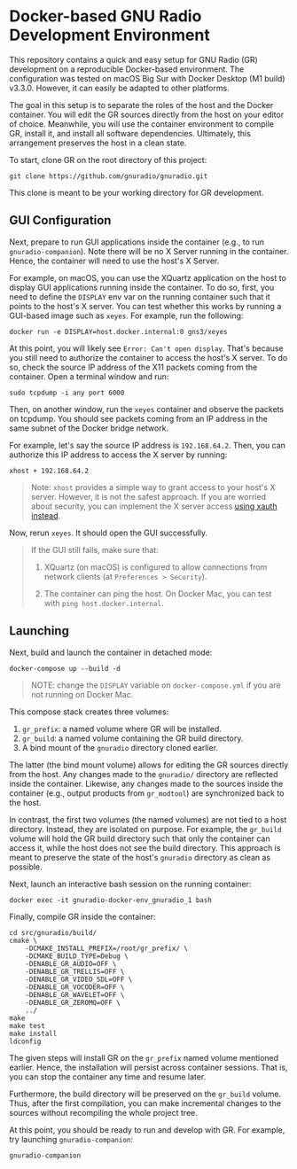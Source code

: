# Docker-based GNU Radio Development Environment

This repository contains a quick and easy setup for GNU Radio (GR) development
on a reproducible Docker-based environment. The configuration was tested on
macOS Big Sur with Docker Desktop (M1 build) v3.3.0. However, it can easily be
adapted to other platforms.

The goal in this setup is to separate the roles of the host and the Docker
container. You will edit the GR sources directly from the host on your editor of
choice. Meanwhile, you will use the container environment to compile GR, install
it, and install all software dependencies. Ultimately, this arrangement
preserves the host in a clean state.

To start, clone GR on the root directory of this project:

```
git clone https://github.com/gnuradio/gnuradio.git
```

This clone is meant to be your working directory for GR development.

## GUI Configuration

Next, prepare to run GUI applications inside the container (e.g., to run
`gnuradio-companion`). Note there will be no X Server running in the
container. Hence, the container will need to use the host's X Server.

For example, on macOS, you can use the XQuartz application on the host to
display GUI applications running inside the container. To do so, first, you need
to define the `DISPLAY` env var on the running container such that it points to
the host's X server. You can test whether this works by running a GUI-based
image such as `xeyes`. For example, run the following:

```
docker run -e DISPLAY=host.docker.internal:0 gns3/xeyes
```

At this point, you will likely see `Error: Can't open display`. That's because
you still need to authorize the container to access the host's X server. To do
so, check the source IP address of the X11 packets coming from the
container. Open a terminal window and run:

```
sudo tcpdump -i any port 6000
```

Then, on another window, run the `xeyes` container and observe the packets on
tcpdump. You should see packets coming from an IP address in the same subnet of
the Docker bridge network.

For example, let's say the source IP address is `192.168.64.2`. Then, you can
authorize this IP address to access the X server by running:

```
xhost + 192.168.64.2
```

> Note: `xhost` provides a simple way to grant access to your host's X
> server. However, it is not the safest approach. If you are worried about
> security, you can implement the X server access [using xauth
> instead](http://wiki.ros.org/docker/Tutorials/GUI).

Now, rerun `xeyes`. It should open the GUI successfully.

> If the GUI still fails, make sure that:
>
> 1. XQuartz (on macOS) is configured to allow connections from network clients
>    (at `Preferences > Security`).
>
> 2. The container can ping the host. On Docker Mac, you can test with `ping
>    host.docker.internal`.

## Launching

Next, build and launch the container in detached mode:

```
docker-compose up --build -d
```

> NOTE: change the `DISPLAY` variable on `docker-compose.yml` if you are not
> running on Docker Mac.

This compose stack creates three volumes:

1. `gr_prefix`: a named volume where GR will be installed.
2. `gr_build`: a named volume containing the GR build directory.
3. A bind mount of the `gnuradio` directory cloned earlier.

The latter (the bind mount volume) allows for editing the GR sources directly
from the host. Any changes made to the `gnuradio/` directory are reflected
inside the container. Likewise, any changes made to the sources inside the
container (e.g., output products from `gr_modtool`) are synchronized back to
the host.

In contrast, the first two volumes (the named volumes) are not tied to a host
directory. Instead, they are isolated on purpose. For example, the `gr_build`
volume will hold the GR build directory such that only the container can access
it, while the host does not see the build directory. This approach is meant to
preserve the state of the host's `gnuradio` directory as clean as possible.

Next, launch an interactive bash session on the running container:

```
docker exec -it gnuradio-docker-env_gnuradio_1 bash
```

Finally, compile GR inside the container:

```
cd src/gnuradio/build/
cmake \
	-DCMAKE_INSTALL_PREFIX=/root/gr_prefix/ \
	-DCMAKE_BUILD_TYPE=Debug \
	-DENABLE_GR_AUDIO=OFF \
	-DENABLE_GR_TRELLIS=OFF \
	-DENABLE_GR_VIDEO_SDL=OFF \
	-DENABLE_GR_VOCODER=OFF \
	-DENABLE_GR_WAVELET=OFF \
	-DENABLE_GR_ZEROMQ=OFF \
	../
make
make test
make install
ldconfig
```

The given steps will install GR on the `gr_prefix` named volume mentioned
earlier. Hence, the installation will persist across container sessions. That
is, you can stop the container any time and resume later.

Furthermore, the build directory will be preserved on the `gr_build`
volume. Thus, after the first compilation, you can make incremental changes to
the sources without recompiling the whole project tree.

At this point, you should be ready to run and develop with GR. For example, try
launching `gnuradio-companion`:

```
gnuradio-companion
```
